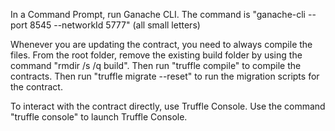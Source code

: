 In a Command Prompt, run Ganache CLI. The command is "ganache-cli --port 8545 --networkId 5777" (all small letters)

Whenever you are updating the contract, you need to always compile the files.
From the root folder, remove the existing build folder by using the command "rmdir /s /q build".
Then run "truffle compile" to compile the contracts.
Then run "truffle migrate --reset" to run the migration scripts for the contract.

To interact with the contract directly, use Truffle Console. Use the command "truffle console" to launch Truffle Console.
